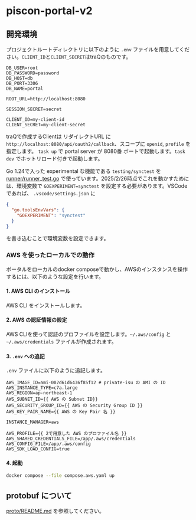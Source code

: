 # piscon-portal-v2

## 開発環境
プロジェクトルートディレクトリに以下のように `.env` ファイルを用意してください。`CLIENT_ID`と`CLIENT_SECRET`はtraQのものです。
```
DB_USER=root
DB_PASSWORD=password
DB_HOST=db
DB_PORT=3306
DB_NAME=portal

ROOT_URL=http://localhost:8080

SESSION_SECRET=secret

CLIENT_ID=my-client-id
CLIENT_SECRET=my-client-secret
```
traQで作成するClientは リダイレクトURL に `http://localhost:8080/api/oauth2/callback`、スコープに `openid`, `profile` を指定します。
`task up` で portal server が 8080番 ポートで起動します。`task dev` でホットリロード付きで起動します。

Go 1.24で入った experimental な機能である `testing/synctest` を [runner/runner_test.go](runner/runner_test.go) で使っています。2025/2/26時点でこれを動かすためには、環境変数で `GOEXPERIMENT=synctest` を設定する必要があります。VSCode であれば、 `.vscode/settings.json` に

```json
{
  "go.toolsEnvVars": {
    "GOEXPERIMENT": "synctest"
  }
}
```

を書き込むことで環境変数を設定できます。

### AWS を使ったローカルでの動作

ポータルをローカルのdocker composeで動かし、AWSのインスタンスを操作するには、以下のような設定を行います。

#### 1. AWS CLI のインストール

AWS CLI をインストールします。

#### 2. AWS の認証情報の設定

AWS CLIを使って認証のプロファイルを設定します。`~/.aws/config` と `~/.aws/credentials` ファイルが作成されます。

#### 3. `.env` への追記

`.env` ファイルに以下のように追記します。

```dotenv
AWS_IMAGE_ID=ami-002d61d6436f85f12 # private-isu の AMI の ID
AWS_INSTANCE_TYPE=c7a.large
AWS_REGION=ap-northeast-1
AWS_SUBNET_ID={{ AWS の Subnet ID}}
AWS_SECURITY_GROUP_ID={{ AWS の Security Group ID }}
AWS_KEY_PAIR_NAME={{ AWS の Key Pair 名 }}

INSTANCE_MANAGER=aws

AWS_PROFILE={{ 2で用意した AWS のプロファイル名 }}
AWS_SHARED_CREDENTIALS_FILE=/app/.aws/credentials
AWS_CONFIG_FILE=/app/.aws/config
AWS_SDK_LOAD_CONFIG=true
```

#### 4. 起動

```bash
docker compose --file compose.aws.yaml up
```

## protobuf について

[proto/README.md](proto/README.md) を参照してください。
